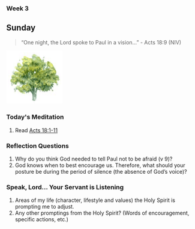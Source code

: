 ### Week 3

## Sunday

> “One night, the Lord spoke to Paul in a vision...” - Acts 18:9 (NIV)

<img src="/assets/img/tree.png" style="width: 150px">

### Today's Meditation
1. Read <a href="https://www.biblegateway.com/passage/?search=Acts+18%3A1-11&version=ESV" target="_blank">Acts 18:1-11</a>


### Reflection Questions
1. Why do you think God needed to tell Paul not to be afraid (v 9)?
2. God knows when to best encourage us. Therefore, what should your posture be during the period of silence (the absence of God’s voice)?


### Speak, Lord... Your Servant is Listening
1. Areas of my life (character, lifestyle and values) the Holy Spirit is prompting me to adjust.
2. Any other promptings from the Holy Spirit? (Words of encouragement, specific actions, etc.)
